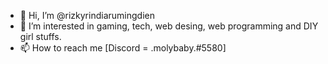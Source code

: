 - 👋 Hi, I’m @rizkyrindiarumingdien
- 👀 I’m interested in gaming, tech, web desing, web programming and DIY girl stuffs.
- 📫 How to reach me [Discord = .molybaby.#5580]

<!---
rizkyrindiarumingdien/rizkyrindiarumingdien is a ✨ special ✨ repository because its `README.md` (this file) appears on your GitHub profile.
You can click the Preview link to take a look at your changes.
--->
